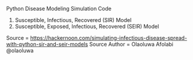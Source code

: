 Python Disease Modeling Simulation Code 
1. Susceptible, Infectious, Recovered (SIR) Model
2. Susceptible, Exposed, Infectious, Recovered (SEIR) Model

Source = https://hackernoon.com/simulating-infectious-disease-spread-with-python-sir-and-seir-models
Source Author = Olaoluwa Afolabi @olaoluwa
